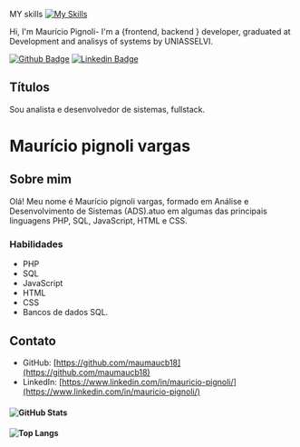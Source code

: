 MY skills
[![My Skills](https://skillicons.dev/icons?i=js,ts,html,css,php,mysql,react,nodejs,github)](https://skillicons.dev)


Hi, I'm  Maurício Pignoli-
I'm a {frontend, backend } developer, graduated at Development and analisys of systems by UNIASSELVI.

[![Github Badge](https://img.shields.io/badge/-Github-000?style=flat-square&logo=Github&logoColor=white&link=https://github.com/maumaucb18)](https://github.com/maumaucb18)
[![Linkedin Badge](https://img.shields.io/badge/-LinkedIn-blue?style=flat-square&logo=Linkedin&logoColor=white&link=https://https://www.linkedin.com/in/mauricio-pignoli/)](https://www.linkedin.com/in/mauricio-pignoli/)



## Títulos

Sou  analista e desenvolvedor de sistemas, fullstack.

# Maurício pignoli vargas

## Sobre mim
Olá! Meu nome é Maurício pignoli vargas, formado em Análise e Desenvolvimento de Sistemas (ADS).atuo em algumas das principais linguagens PHP, SQL, JavaScript, HTML e CSS.

### Habilidades

- PHP
- SQL
- JavaScript
- HTML
- CSS
- Bancos de dados SQL.

## Contato

- GitHub: [https://github.com/maumaucb18](https://github.com/maumaucb18)
- LinkedIn: [https://www.linkedin.com/in/mauricio-pignoli/](https://www.linkedin.com/in/mauricio-pignoli/)

#### ![GitHub Stats](https://github-readme-stats.vercel.app/api?username=maumaucb18&theme=transparent&bg_color=000&border_color=30A3DC&show_icons=true&icon_color=30A3DC&title_color=E94D5F&text_color=FFF)

#### ![Top Langs](https://github-readme-stats-git-masterrstaa-rickstaa.vercel.app/api/top-langs/?username=maumaucb18&layout=compact&bg_color=000&border_color=30A3DC&title_color=E94D5F&text_color=FFF)





